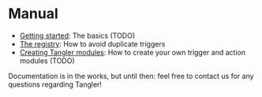 # Manual

* [Getting started](manual-getting-started): The basics (TODO)
* [The registry](manual-registry): How to avoid duplicate triggers
* [Creating Tangler modules](manual-creating-modules): How to create your own trigger and action modules (TODO)

Documentation is in the works, but until then: feel free to contact us for any questions regarding Tangler!
